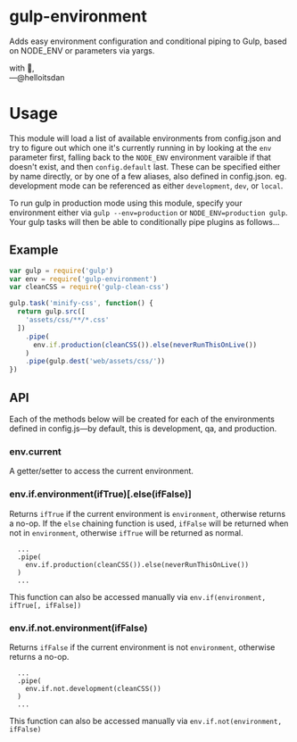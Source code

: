 # gulp-environment
Adds easy environment configuration and conditional piping to Gulp, based on NODE_ENV or parameters via yargs.

with :purple_heart:,<br />
&mdash;@helloitsdan

# Usage

This module will load a list of available environments from config.json and try to figure out which one it's currently running in by looking at the `env` parameter first, falling back to the `NODE_ENV` environment varaible if that doesn't exist, and then `config.default` last. These can be specified either by name directly, or by one of a few aliases, also defined in config.json. eg. development mode can be referenced as either `development`, `dev`, or `local`.

To run gulp in production mode using this module, specify your environment either via `gulp --env=production` or `NODE_ENV=production gulp`. Your gulp tasks will then be able to conditionally pipe plugins as follows...

## Example

```javascript
var gulp = require('gulp')
var env = require('gulp-environment')
var cleanCSS = require('gulp-clean-css')

gulp.task('minify-css', function() {
  return gulp.src([
    'assets/css/**/*.css'
  ])
    .pipe(
      env.if.production(cleanCSS()).else(neverRunThisOnLive())
    )
    .pipe(gulp.dest('web/assets/css/'))
})
```

## API

Each of the methods below will be created for each of the environments defined in config.js&mdash;by default, this is development, qa, and production.

### env.current

A getter/setter to access the current environment.

### env.if.environment(ifTrue)[.else(ifFalse)]

Returns `ifTrue` if the current environment is `environment`, otherwise returns a no-op. If the `else` chaining function is used, `ifFalse` will be returned when not in `environment`, otherwise `ifTrue` will be returned as normal.

```
  ...
  .pipe(
    env.if.production(cleanCSS()).else(neverRunThisOnLive())
  )
  ...
```

This function can also be accessed manually via `env.if(environment, ifTrue[, ifFalse])`

### env.if.not.environment(ifFalse)

Returns `ifFalse` if the current environment is not `environment`, otherwise returns a no-op.

```
  ...
  .pipe(
    env.if.not.development(cleanCSS())
  )
  ...
```

This function can also be accessed manually via `env.if.not(environment, ifFalse)`
